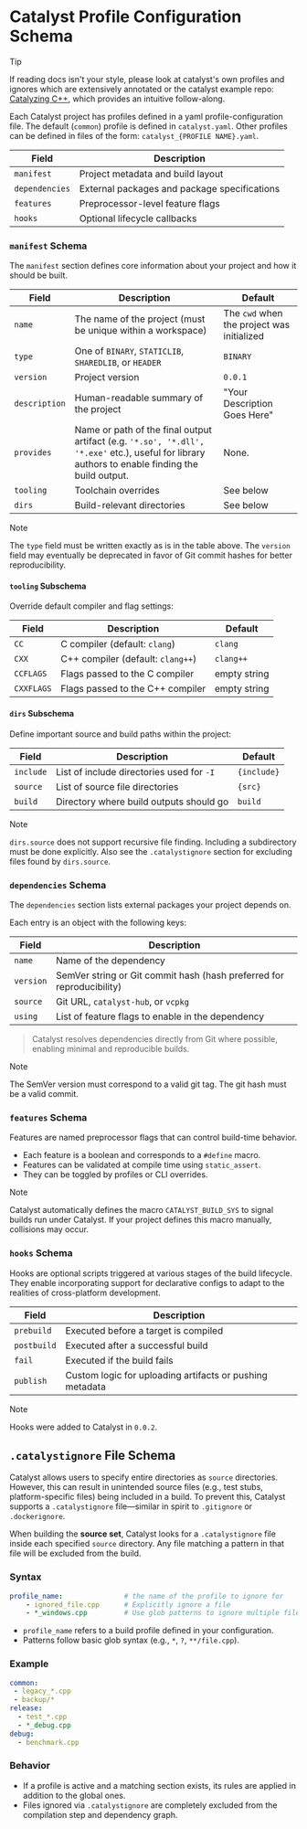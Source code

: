 # Catalyst Profile Configuration Schema

> [!TIP]
> If reading docs isn't your style, please look at catalyst's own profiles and ignores
> which are extensively annotated or the catalyst example repo:
[Catalyzing C++](https://www.github.com/S-Spektrum-M/catalyst-demo), which provides an intuitive follow-along.

Each Catalyst project has profiles defined in a yaml profile-configuration file.
The default (`common`) profile is defined in `catalyst.yaml`. Other profiles can
be defined in files of the form: `catalyst_{PROFILE NAME}.yaml`.


| Field        | Description                                  |
| ------------ | -------------------------------------------- |
| `manifest`     | Project metadata and build layout            |
| `dependencies` | External packages and package specifications |
| `features`     | Preprocessor-level feature flags             |
| `hooks`        | Optional lifecycle callbacks                 |

### `manifest` Schema

The `manifest` section defines core information about your project and how it should be built.

| Field         | Description                                                   | Default |
| ------------- | ------------------------------------------------------------- |---------|
| `name`        | The name of the project (must be unique within a workspace)   | The `cwd` when the project was initialized |
| `type`        | One of `BINARY`, `STATICLIB`, `SHAREDLIB`, or `HEADER` | `BINARY` |
| `version`     | Project version | `0.0.1` |
| `description` | Human-readable summary of the project                         | "Your Description Goes Here" |
| `provides`    | Name or path of the final output artifact (e.g. `'*.so', '*.dll', '*.exe'` etc.), useful for library authors to enable finding the build output. | None. |
| `tooling`     | Toolchain overrides                               | See below |
| `dirs`        | Build-relevant directories                        | See below |

> [!NOTE]
> The `type` field must be written exactly as is in the table above.
> The `version` field may eventually be deprecated in favor of Git commit hashes for better reproducibility.

#### `tooling` Subschema

Override default compiler and flag settings:

| Field      | Description                       | Default |
| ---------- | --------------------------------- |-|
| `CC`       | C compiler (default: `clang`)     | `clang` |
| `CXX`      | C++ compiler (default: `clang++`) |`clang++`|
| `CCFLAGS`  | Flags passed to the C compiler    | empty string |
| `CXXFLAGS` | Flags passed to the C++ compiler  | empty string |

#### `dirs` Subschema

Define important source and build paths within the project:

| Field | Description | Default |
| --------- | ------------------------------------------------------------ | - |
| `include` | List of include directories used for `-I` | `{include}`|
| `source` | List of source file directories | `{src}` |
| `build` | Directory where build outputs should go | `build` |

> [!NOTE]
> `dirs.source` does not support recursive file finding. Including a subdirectory must be done explicitly.
> Also see the `.catalystignore` section for excluding files found by `dirs.source`.


### `dependencies` Schema

The `dependencies` section lists external packages your project depends on.

Each entry is an object with the following keys:

|Field|Description|
|---------|---------------------------------------------------------------------|
|`name`|Name of the dependency|
|`version`|SemVer string or Git commit hash (hash preferred for reproducibility)|
|`source`|Git URL, `catalyst-hub`, or `vcpkg`|
|`using`|List of feature flags to enable in the dependency|

> Catalyst resolves dependencies directly from Git where possible, enabling minimal and reproducible builds.

> [!NOTE]
> The SemVer version must correspond to a valid git tag.
> The git hash must be a valid commit.

### `features` Schema

Features are named preprocessor flags that can control build-time behavior.

- Each feature is a boolean and corresponds to a `#define` macro.
- Features can be validated at compile time using `static_assert`.
- They can be toggled by profiles or CLI overrides.

> [!NOTE]
> Catalyst automatically defines the macro `CATALYST_BUILD_SYS` to signal builds run under Catalyst. If your project
> defines this macro manually, collisions may occur.

### `hooks` Schema

Hooks are optional scripts triggered at various stages of the build lifecycle. They enable incorporating support for
declarative configs to adapt to the realities of cross-platform development.


|Field|Description|
|-----|-----------|
|`prebuild`|Executed before a target is compiled|
|`postbuild`|Executed after a successful build|
|`fail`|Executed if the build fails|
|`publish`|Custom logic for uploading artifacts or pushing metadata|

> [!NOTE]
> Hooks were added to Catalyst in `0.0.2`.

## `.catalystignore` File Schema

Catalyst allows users to specify entire directories as `source` directories.
However, this can result in unintended source files
(e.g., test stubs, platform-specific files) being included in a build.
To prevent this, Catalyst supports a `.catalystignore` file—similar in
spirit to `.gitignore` or `.dockerignore`.

When building the **source set**, Catalyst looks for a `.catalystignore` file
inside each specified `source` directory. Any file matching a pattern in that
file will be excluded from the build.

### Syntax

```yaml
profile_name:               # the name of the profile to ignore for
    - ignored_file.cpp      # Explicitly ignore a file
    - *_windows.cpp         # Use glob patterns to ignore multiple files
```

- `profile_name` refers to a build profile defined in your configuration.
- Patterns follow basic glob syntax (e.g., `*`, `?`, `**/file.cpp`).

### Example

```yaml
common:
 - legacy_*.cpp
 - backup/*
release:
  - test_*.cpp
  - *_debug.cpp
debug:
  - benchmark.cpp
```

### Behavior

- If a profile is active and a matching section exists, its rules are applied
in addition to the global ones.
- Files ignored via `.catalystignore` are completely excluded from the
compilation step and dependency graph.
